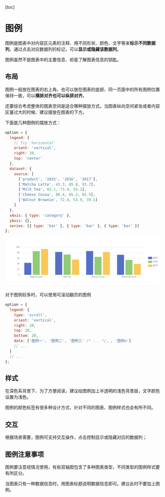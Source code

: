 [toc]

# 图例

图例是图表中对内容区元素的注释、用不同形状、颜色、文字等来**标示不同数据列**，通过点击对应数据列的标记，可以**显示或隐藏该数据列**。

图例虽然不是图表中的主要信息、却是了解图表信息的钥匙。



## 布局

图例一般放在图表的右上角、也可以放在图表的底部、同一页面中的所有图例位置保持一致，可以**横排对齐也可以纵排对齐**。

还要综合考虑整体的图表空间是适合哪种摆放方式。当图表纵向空间紧张或者内容区量过大的时候、建议摆放在图表的下方。

下面是几种图例的摆放方式：

```js
option = {
  legend: {
    // Try 'horizontal'
    orient: 'vertical',
    right: 10,
    top: 'center'
  },
  dataset: {
    source: [
      ['product', '2015', '2016', '2017'],
      ['Matcha Latte', 43.3, 85.8, 93.7],
      ['Milk Tea', 83.1, 73.4, 55.1],
      ['Cheese Cocoa', 86.4, 65.2, 82.5],
      ['Walnut Brownie', 72.4, 53.9, 39.1]
    ]
  },
  xAxis: { type: 'category' },
  yAxis: {},
  series: [{ type: 'bar' }, { type: 'bar' }, { type: 'bar' }]
};
```

![image-20220606152204017](../imgs/image-20220606152204017.png)

对于图例较多时，可以使用可滚动翻页的图例

```js
option = {
  legend: {
    type: 'scroll',
    orient: 'vertical',
    right: 10,
    top: 20,
    bottom: 20,
    data: ['图例一', '图例二', '图例三' /* ... */, , '图例n']
    // ...
  }
  // ...
};
```

## 样式

在深色系背景下、为了方便阅读，建议给图例加上半透明的浅色背景层，文字颜色设置为浅色。



图例的颜色标签有很多种设计方式、针对不同的图表、图例样式也会有所不同。





## 交互

根据场景需要，图例可支持交互操作，点击控制显示或隐藏对应的数据列；



## 图例注意事项

图例要注意视情况使用，有些双轴图包含了多种图表类型，不同类型的图例样式要有所区分。



当图表只有一种数据信息时，用图表标题说明数据信息即可。建议此时不要加上图例。